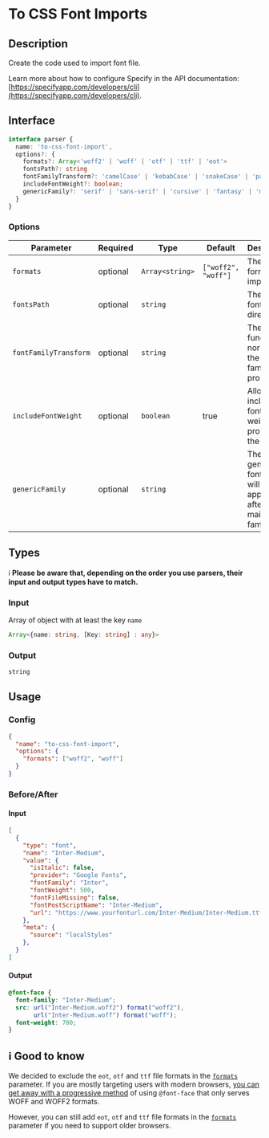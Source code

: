 # To CSS Font Imports

## Description

Create the code used to import font file.

Learn more about how to configure Specify in the API documentation: [https://specifyapp.com/developers/cli](https://specifyapp.com/developers/cli).

## Interface 

```ts
interface parser {
  name: 'to-css-font-import',
  options?: {
    formats?: Array<'woff2' | 'woff' | 'otf' | 'ttf' | 'eot'>
    fontsPath?: string
    fontFamilyTransform?: 'camelCase' | 'kebabCase' | 'snakeCase' | 'pascalCase';
    includeFontWeight?: boolean;
    genericFamily?: 'serif' | 'sans-serif' | 'cursive' | 'fantasy' | 'monospace';
  }
}
```

### Options
| Parameter             | Required | Type            | Default                                  | Description                                                        |
| --------------------- | -------- | --------------- | ---------------------------------------- | ------------------------------------------------------------------ |
| `formats`             | optional | `Array<string>` | `["woff2", "woff"]`                      | The list of formats to import.|
| `fontsPath`           | optional | `string`        |                                          | The path of font's directory                                       |
| `fontFamilyTransform` | optional | `string`        |                                          | The function to normalize the font-family property                 |
| `includeFontWeight`   | optional | `boolean`       | true                                     | Allow to include the font-weight property in the result            |
| `genericFamily`       | optional | `string`        |                                          | The generic font family will be applied after the main font family |

## Types

ℹ️ **Please be aware that, depending on the order you use parsers, their input and output types have to match.**

### Input

Array of object with at least the key `name`

```ts
Array<{name: string, [Key: string] : any}>
```

### Output

```ts
string
```


## Usage
### Config

```json
{
  "name": "to-css-font-import",
  "options": {
    "formats": ["woff2", "woff"]
  }
}
```
### Before/After

#### Input

```json
[
  {
    "type": "font",
    "name": "Inter-Medium",
    "value": {
      "isItalic": false,
      "provider": "Google Fonts",
      "fontFamily": "Inter",
      "fontWeight": 500,
      "fontFileMissing": false,
      "fontPostScriptName": "Inter-Medium",
      "url": "https://www.yourfonturl.com/Inter-Medium/Inter-Medium.ttf"
    },
    "meta": {
      "source": "localStyles"
    },
  }
]
```
#### Output

```css
@font-face {
  font-family: "Inter-Medium";
  src: url("Inter-Medium.woff2") format("woff2"),
       url("Inter-Medium.woff") format("woff");
  font-weight: 700;
}
```

## ℹ️ Good to know
We decided to exclude the `eot`, `otf` and `ttf` file formats in the [`formats`](#Options) parameter. If you are mostly targeting users with modern browsers, [you can get away with a progressive method](https://css-tricks.com/understanding-web-fonts-getting/#font-formats) of using `@font-face` that only serves WOFF and WOFF2 formats.

However, you can still add `eot`, `otf` and `ttf` file formats in the [`formats`](#Interface) parameter if you need to support older browsers.
